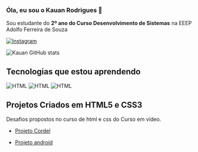 ### Óla, eu sou o Kauan Rodrigues 🤙

Sou estudante do <strong>2º ano do Curso Desenvolvimento de Sistemas</strong> na EEEP Adolfo Ferreira de Souza

[![Instagram](https://img.shields.io/badge/Instagram-E4405F?style=for-the-badge&logo=instagram&logoColor=white)](https://www.instagram.com/kauan_mrl/)

![Kauan GitHub stats](https://github-readme-stats.vercel.app/api?username=Kauanrodrigues01&show_icons=true&theme=dracula)

## Tecnologias que estou aprendendo

![HTML](https://img.shields.io/badge/HTML5-E34F26?style=for-the-badge&logo=html5&logoColor=white)  ![HTML](https://img.shields.io/badge/CSS3-1572B6?style=for-the-badge&logo=css3&logoColor=white)  ![HTML](https://img.shields.io/badge/JavaScript-F7DF1E?style=for-the-badge&logo=javascript&logoColor=black)

## Projetos Criados em HTML5 e CSS3

Desafios propostos no curso de html e css do Curso em vídeo.
- [Projeto Cordel](https://kauanrodrigues01.github.io/projeto-cordel/)

- [Projeto android](https://kauanrodrigues01.github.io/projeto-android/)
